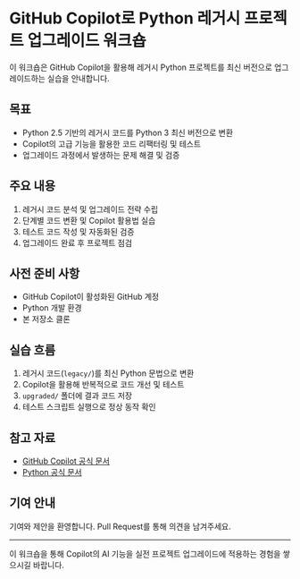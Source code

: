 # GitHub Copilot로 Python 레거시 프로젝트 업그레이드 워크숍

이 워크숍은 GitHub Copilot을 활용해 레거시 Python 프로젝트를 최신 버전으로 업그레이드하는 실습을 안내합니다.

## 목표
- Python 2.5 기반의 레거시 코드를 Python 3 최신 버전으로 변환
- Copilot의 고급 기능을 활용한 코드 리팩터링 및 테스트
- 업그레이드 과정에서 발생하는 문제 해결 및 검증

## 주요 내용
1. 레거시 코드 분석 및 업그레이드 전략 수립
2. 단계별 코드 변환 및 Copilot 활용법 실습
3. 테스트 코드 작성 및 자동화된 검증
4. 업그레이드 완료 후 프로젝트 점검

## 사전 준비 사항
- GitHub Copilot이 활성화된 GitHub 계정
- Python 개발 환경
- 본 저장소 클론

## 실습 흐름
1. 레거시 코드(`legacy/`)를 최신 Python 문법으로 변환
2. Copilot을 활용해 반복적으로 코드 개선 및 테스트
3. `upgraded/` 폴더에 결과 코드 저장
4. 테스트 스크립트 실행으로 정상 동작 확인

## 참고 자료
- [GitHub Copilot 공식 문서](https://docs.github.com/en/copilot)
- [Python 공식 문서](https://docs.python.org/3/)

## 기여 안내
기여와 제안을 환영합니다. Pull Request를 통해 의견을 남겨주세요.

---

이 워크숍을 통해 Copilot의 AI 기능을 실전 프로젝트 업그레이드에 적용하는 경험을 쌓으시길 바랍니다.